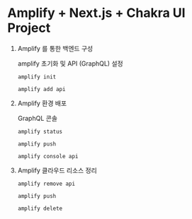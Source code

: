 # Amplify + Next.js + Chakra UI Project

1. Amplify 를 통한 백엔드 구성

   amplify 초기화 및 API (GraphQL) 설정

   ```shell
   amplify init

   amplify add api
   ```

2. Amplify 환경 배포

   GraphQL 콘솔

   ```shell
   amplify status

   amplify push

   amplify console api
   ```

3. Amplify 클라우드 리소스 정리

   ```shell
   amplify remove api

   amplify push

   amplify delete
   ```
